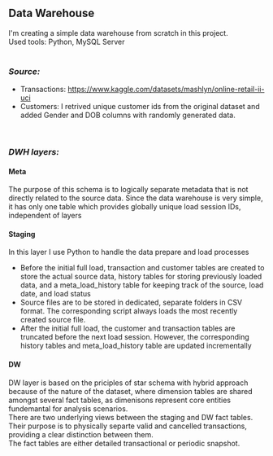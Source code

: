 ## Data Warehouse 

I'm creating a simple data warehouse from scratch in this project. <br>
Used tools: Python, MySQL Server <br>
<br>
### <i>Source:</i><br>
- <lu> Transactions: https://www.kaggle.com/datasets/mashlyn/online-retail-ii-uci 
- <lu> Customers: I retrived unique customer ids from the original dataset and added Gender and DOB columns with randomly generated data. 

<br>

### <i>DWH layers:</i><br>

#### Meta <br>
The purpose of this schema is to logically separate metadata that is not directly related to the source data. Since the data warehouse is very simple, 
it has only one table which provides globally unique load session IDs, independent of layers <br>

#### Staging <br>
In this layer I use Python to handle the data prepare and load processes<br>
- <lu> Before the initial full load, transaction and customer tables are created to store the actual source data, history tables for storing previously loaded data, 
and a meta_load_history table for keeping track of the source, load date, and load status
- <lu> Source files are to be stored in dedicated, separate folders in CSV format. The corresponding script always loads the most recently created source file.
- <lu> After the initial full load, the customer and transaction tables are truncated before the next load session. 
However, the corresponding history tables and meta_load_history table are updated incrementally



#### DW 

DW layer is based on the priciples of star schema with hybrid approach because of the nature of the dataset, where dimension tables are shared amongst several fact tables, as dimenisons represent core entities fundemantal for analysis scenarios. <br>
There are two underlying views between the staging and DW fact tables. Their purpose is to physically separte valid and cancelled transactions, providing a clear distinction between them. <br>
The fact tables are either detailed transactional or periodic snapshot. <br>
  
 


